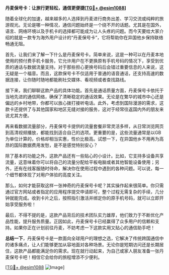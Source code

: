**丹麦保号卡：让旅行更轻松，通信更便捷[[TG💪+ @esim1088](https://t.me/s/esim1088)]**

随着全球化的加速，越来越多的人选择到丹麦进行商务出差、学习交流或纯粹的旅游观光。无论是哪一种情况，通信问题始终是一个绕不开的话题。尤其是在国外，语言、网络环境以及手机卡的选择都可能成为让人头疼的问题。而今天要给大家介绍的就是一款专为海外用户设计的“丹麦保号卡”，它将帮助你在异国他乡保持联络畅通无阻。

首先，让我们来了解一下什么是丹麦保号卡。简单来说，这是一种可以在丹麦本地使用的预付费手机卡服务，它允许用户在不更换原有手机号码的情况下，享受到优质的通话与数据流量支持。对于那些担心更换号码后会错过重要信息的人来说，这无疑是一个福音。而且，这款保号卡不仅适用于普通的语音通话，还支持高速的数据连接，让你随时随地都能刷社交媒体、看视频或者查找路线。

接下来，我们聊聊这款产品的具体功能。首先是通话质量方面，丹麦保号卡依托于当地先进的通信网络，确保了清晰稳定的通话效果。无论是在繁华的城市中心还是偏远的乡村地带，你都可以放心拨打接听电话。此外，考虑到国际漫游的需求，这款卡还提供了与其他国家和地区无缝对接的服务，这对于经常往返国内外的朋友来说尤其方便。

再来看数据流量部分，丹麦保号卡提供的流量套餐非常灵活多样，从日常浏览网页到高清视频播放，都能找到适合自己的选项。更重要的是，这些流量通常是以GB为单位计算的，价格却相当实惠，性价比极高。试想一下，在异国他乡不用再为高昂的国际数据费用发愁，是不是感觉特别安心？

除了基本的功能之外，这款产品还有一些贴心的小设计。比如，它支持多设备共享流量，这意味着你可以将自己的流量分配给平板电脑或者其他智能设备使用；另外，还有在线客服随时待命，解决你在使用过程中遇到的各种问题。可以说，每一个细节都体现了对用户体验的高度关注。

那么，如何才能获取这样一张神奇的丹麦保号卡呢？其实操作起来很简单。你只需通过官方网站或者指定的应用程序提交申请即可，整个过程无需复杂的手续，几分钟就能完成。收到卡片之后，按照指引激活并绑定你的原手机号码，就可以立即开始享受服务啦！

最后，不得不提的是，这款产品背后的技术团队实力雄厚，他们致力于不断优化产品性能，提升服务质量。正因如此，丹麦保号卡已经赢得了众多用户的信赖和支持。如果你正在计划前往丹麦，不妨考虑一下这款实用又贴心的通信助手吧！

**总结一下**，丹麦保号卡是一款面向全球用户的理想之选，它解决了传统跨国通信中的诸多痛点，让人们能够更加从容地面对各种场景。无论你是短期访问还是长期居住，这款产品都能满足你的需求。现在就行动起来，为自己或家人朋友准备一张丹麦保号卡吧！相信它会给你的旅程增添不少便利。

[[TG💪+ @esim1088](https://t.me/s/esim1088) ![Image](https://i.postimg.cc/4NQfJmqS/Snipaste-2025-05-13-00-14-12.png)]